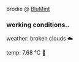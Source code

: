 brodie @ [BluMint](https://www.linkedin.com/company/blumint-io/)

<!--weather_start-->
### working conditions..

weather: broken clouds ☁️

temp: 7.68 °C 🧥

<!--weather_end-->
